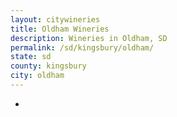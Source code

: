 ```yaml
---
layout: citywineries
title: Oldham Wineries
description: Wineries in Oldham, SD
permalink: /sd/kingsbury/oldham/
state: sd
county: kingsbury
city: oldham
---
```

-
